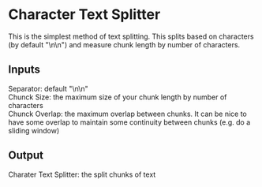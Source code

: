 # Character Text Splitter
This is the simplest method of text splitting. This splits based on characters (by default "\n\n") and measure chunk length by number of characters.
## Inputs
Separator: default "\n\n" <br>
Chunck Size: the maximum size of your chunk length by number of characters <br>
Chunck Overlap: the maximum overlap between chunks. It can be nice to have some overlap to maintain some continuity between chunks (e.g. do a sliding window) <br>
## Output 
Charater Text Splitter: the split chunks of text
